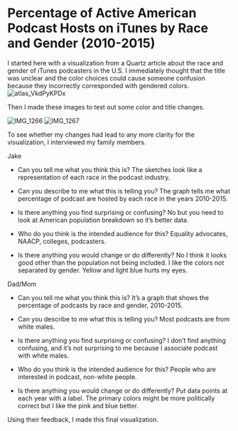 # Percentage of Active American Podcast Hosts on iTunes by Race and Gender (2010-2015)

I started here with a visualization from a Quartz article about the race and gender of iTunes podcasters in the U.S. I immediately thought that the title was unclear and the color choices could cause someone confusion because they incorrectly corresponded with gendered colors.
![atlas_VkdPyKPDx](https://user-images.githubusercontent.com/62681973/134106092-0a681e2c-c3ab-4943-82a8-5ab5f5c2c3b0.png)

Then I made these images to test out some color and title changes.

![IMG_1266](https://user-images.githubusercontent.com/62681973/134106298-5e7933d4-d261-4290-86cc-c365dd59ee1e.jpg)
![IMG_1267](https://user-images.githubusercontent.com/62681973/134106324-5b79f3a7-22b5-4611-acc0-7cc56b6f4e55.jpg)

To see whether my changes had lead to any more clarity for the visualization, I interviewed my family members.

Jake

- Can you tell me what you think this is? The sketches look like a representation of each race in the podcast industry.

- Can you describe to me what this is telling you? The graph tells me what percentage of podcast are hosted by each race in the years 2010-2015.

- Is there anything you find surprising or confusing? No but you need to look at American population breakdown so it’s better data. 

- Who do you think is the intended audience for this? Equality advocates, NAACP, colleges, podcasters. 

- Is there anything you would change or do differently? No I think it looks good other than the population not being included. I like the colors not separated by gender. Yellow and light blue hurts my eyes. 


Dad/Mom
 
- Can you tell me what you think this is? It’s a graph that shows the percentage of podcasts by race and gender, 2010-2015.

- Can you describe to me what this is telling you? Most podcasts are from white males. 

- Is there anything you find surprising or confusing? I don’t find anything confusing, and it’s not surprising to me because I associate podcast with white males.

- Who do you think is the intended audience for this? People who are interested in podcast, non-white people.

- Is there anything you would change or do differently? Put data points at each year with a label. The primary colors might be more politically correct but I like the pink and blue better.

Using their feedback, I made this final visualization.
<div class="flourish-embed flourish-chart" data-src="visualisation/7314492"><script src="https://public.flourish.studio/resources/embed.js"></script></div>

